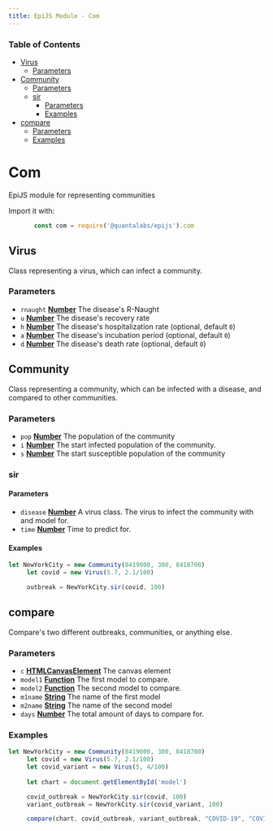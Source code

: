 ```yaml
---
title: EpiJS Module - Com
---
```

<!-- Generated by documentation.js. Update this documentation by updating the source code. -->

### Table of Contents


-   [Virus][2]
    -   [Parameters][3]
-   [Community][4]
    -   [Parameters][5]
    -   [sir][6]
        -   [Parameters][7]
        -   [Examples][8]
-   [compare][9]
    -   [Parameters][10]
    -   [Examples][11]

# Com

EpiJS module for representing communities

Import it with:
```javascript
       const com = require('@quantalabs/epijs').com
```
## Virus

Class representing a virus, which can infect a community.

### Parameters

-   `rnaught` **[Number][12]** The disease's R-Naught
-   `u` **[Number][12]** The disease's recovery rate
-   `h` **[Number][12]** The disease's hospitalization rate (optional, default `0`)
-   `a` **[Number][12]** The disease's incubation period (optional, default `0`)
-   `d` **[Number][12]** The disease's death rate (optional, default `0`)

## Community

Class representing a community, which can be infected with a disease, and compared to other communities.

### Parameters

-   `pop` **[Number][12]** The population of the community
-   `i` **[Number][12]** The start infected population of the community.
-   `s` **[Number][12]** The start susceptible population of the community

### sir

#### Parameters

-   `disease` **[Number][12]** A virus class. The virus to infect the community with and model for.
-   `time` **[Number][12]** Time to predict for.

#### Examples

```javascript
let NewYorkCity = new Community(8419000, 300, 8418700)
     let covid = new Virus(5.7, 2.1/100)

     outbreak = NewYorkCity.sir(covid, 100)
```

## compare

Compare's two different outbreaks, communities, or anything else.

### Parameters

-   `c` **[HTMLCanvasElement][13]** The canvas element
-   `model1` **[Function][14]** The first model to compare.
-   `model2` **[Function][14]** The second model to compare.
-   `m1name` **[String][15]** The name of the first model
-   `m2name` **[String][15]** The name of the second model
-   `days` **[Number][12]** The total amount of days to compare for.

### Examples

```javascript
let NewYorkCity = new Community(8419000, 300, 8418700)
     let covid = new Virus(5.7, 2.1/100)
     let covid_variant = new Virus(5, 4/100)
     
     let chart = document.getElementById('model')

     covid_outbreak = NewYorkCity.sir(covid, 100)
     variant_outbreak = NewYorkCity.sir(covid_variant, 100)

     compare(chart, covid_outbreak, variant_outbreak, "COVID-19", "COVID-19 Variant", 100) // We chose 100 as the amount of days, but it could be 50 or 25, not the lenght of the prediction that was in the model.
```

[1]: #chart

[2]: #virus

[3]: #parameters

[4]: #community

[5]: #parameters-1

[6]: #sir

[7]: #parameters-2

[8]: #examples

[9]: #compare

[10]: #parameters-3

[11]: #examples-1

[12]: https://developer.mozilla.org/docs/Web/JavaScript/Reference/Global_Objects/Number

[13]: https://developer.mozilla.org/docs/Web/API/HTMLCanvasElement

[14]: https://developer.mozilla.org/docs/Web/JavaScript/Reference/Statements/function

[15]: https://developer.mozilla.org/docs/Web/JavaScript/Reference/Global_Objects/String
